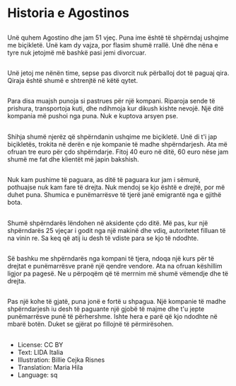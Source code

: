 # Historia e Agostinos

##
Unë quhem Agostino dhe jam 51 vjeç. Puna ime është të shpërndaj ushqime me biçikletë. Unë kam dy vajza, por flasim shumë rrallë. Unë dhe nëna e tyre nuk jetojmë më bashkë pasi jemi divorcuar.

##
Unë jetoj me nënën time, sepse pas divorcit nuk përballoj dot të paguaj qira. Qiraja është shumë e shtrenjtë në këtë qytet.

##
Para disa muajsh punoja si pastrues për një kompani. Riparoja sende të prishura, transportoja kuti, dhe ndihmoja kur dikush kishte nevojë. Një ditë kompania më pushoi nga puna. Nuk e kuptova arsyen pse.

##
Shihja shumë njerëz që shpërndanin ushqime me biçikletë. Unë di t'i jap biçikletës, trokita në derën e nje kompanie të madhe shpërndarjesh. Ata më ofruan tre euro për çdo shpërndarje. Fitoj 40 euro në ditë, 60 euro nëse jam shumë me fat dhe klientët më japin bakshish.

##
Nuk kam pushime të paguara, as ditë të paguara kur jam i sëmurë, pothuajse nuk kam fare të drejta. Nuk mendoj se kjo është e drejtë, por më duhet puna. Shumica e punëmarrësve të tjerë janë emigrantë nga e gjithë bota.

##
Shumë shpërndarës lëndohen në aksidente çdo ditë. Më pas, kur një shpërndarës 25 vjeçar i godit nga një makinë dhe vdiq, autoritetet filluan të na vinin re. Sa keq që atij iu desh të vdiste para se kjo të ndodhte.

##
Së bashku me shpërndarës nga kompani të tjera, ndoqa një kurs për të drejtat e punëmarrësve pranë një qendre vendore. Ata na ofruan këshillim ligjor pa pagesë. Ne u përpoqëm që të merrnim më shumë vëmendje dhe të drejta.

##
Pas një kohe të gjatë, puna jonë e fortë u shpagua. Një kompanie të madhe shpërndarjesh iu desh të paguante një gjobë të majme dhe t'u jepte punëmarrësve punë të përhershme. Ishte hera e parë që kjo ndodhte në mbarë botën. Duket se gjërat po fillojnë të përmirësohen.

##
* License: CC BY
* Text: LIDA Italia
* Illustration: Billie Cejka Risnes
* Translation: Maria Hila
* Language: sq
